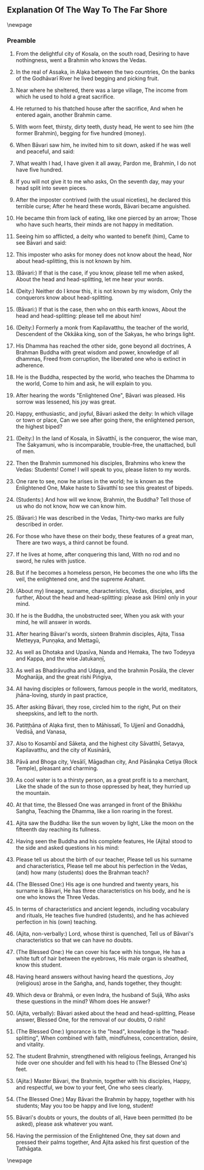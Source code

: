 ## Explanation Of The Way To The Far Shore

\newpage

### Preamble

1. From the delightful city of Kosala, on the south road,
Desiring to have nothingness, went a Brahmin who knows the Vedas.

2. In the real of Assaka, in Alạka between the two countries,
On the banks of the Godhāvarī River he lived begging and picking fruit.

3. Near where he sheltered, there was a large village,
The income from which he used to hold a great sacrifice.

4. He returned to his thatched house after the sacrifice,
And when he entered again, another Brahmin came.

5. With worn feet, thirsty, dirty teeth, dusty head,
He went to see him (the former Brahmin), begging for five hundred (money).

6. When Bāvari saw him, he invited him to sit down,
asked if he was well and peaceful, and said:

7. What wealth I had, I have given it all away,
Pardon me, Brahmin, I do not have five hundred.

8. If you will not give it to me who asks,
On the seventh day, may your head split into seven pieces.

9. After the imposter contrived (with the usual niceties), he declared this
   terrible curse;
After he heard these words, Bāvari became anguished.

10. He became thin from lack of eating, like one pierced by an arrow;
Those who have such hearts, their minds are not happy in meditation.

11. Seeing him so afflicted, a deity who wanted to benefit (him),
Came to see Bāvari and said:

12. This imposter who asks for money does not know about the head,
Nor about head-splitting, this is not known by him.

13. (Bāvari:) If that is the case, if you know, please tell me when asked,
About the head and head-splitting, let me hear your words.

14. (Deity:) Neither do I know this, it is not known by my wisdom,
Only the conquerors know about head-splitting.

15. (Bāvari:) If that is the case, then who on this earth knows,
About the head and head-splitting: please tell me about him!

16. (Deity:) Formerly a monk from Kapilavatthu, the teacher of the world,
Descendent of the Okkāka king, son of the Sakyas, he who brings light.

17. His Dhamma has reached the other side, gone beyond all doctrines,
A Brahman Buddha with great wisdom and power, knowledge of all dhammas,
Freed from corruption, the liberated one who is extinct in adherence.

18. He is the Buddha, respected by the world, who teaches the Dhamma to the world,
Come to him and ask, he will explain to you.

19. After hearing the words "Enlightened One", Bāvari was pleased.
His sorrow was lessened, his joy was great.

20. Happy, enthusiastic, and joyful, Bāvari asked the deity:
In which village or town or place,
Can we see after going there, the enlightened person, the highest biped?

21. (Deity:) In the land of Kosala, in Sāvatthī, is the conqueror, the wise man,
The Sakyamuni, who is incomparable, trouble-free, the unattached, bull of men.

22. Then the Brahmin summoned his disciples, Brahmins who knew the Vedas:
Students! Come! I will speak to you, please listen to my words.

23. One rare to see, now he arises in the world;
he is known as the Enlightened One,
Make haste to Sāvatthī to see this greatest of bipeds.

24. (Students:) And how will we know, Brahmin, the Buddha?
Tell those of us who do not know, how we can know him.

25. (Bāvari:) He was described in the Vedas,
Thirty-two marks are fully described in order.

26. For those who have these on their body, these features of a great man,
There are two ways, a third cannot be found.

27. If he lives at home, after conquering this land,
With no rod and no sword, he rules with justice.

28. But if he becomes a homeless person,
He becomes the one who lifts the veil, the enlightened one, and the supreme Arahant.

29. (About my) lineage, surname, characteristics, Vedas, disciples, and further,
About the head and head-splitting: please ask (Him) only in your mind.

30. If he is the Buddha, the unobstructed seer,
When you ask with your mind, he will answer in words.

31. After hearing Bāvari's words, sixteen Brahmin disciples,
Ajita, Tissa Metteyya, Punṇạka, and Mettagū,

32. As well as Dhotaka and Upasīva, Nanda and Hemaka,
The two Todeyya and Kappa, and the wise Jatukanṇị̄,

33. As well as Bhadrāvudha and Udaya, and the brahmin Posāla,
the clever Mogharāja, and the great rishi Piṅgiya,

34. All having disciples or followers, famous people in the world,
meditators, jhāna-loving, sturdy in past practice,

35. After asking Bāvari, they rose, circled him to the right,
Put on their sheepskins, and left to the north.

36. Patitṭḥāna of Alạka first, then to Māhissatī,
To Ujjenī and Gonaddhā, Vedisā, and Vanasa,

37. Also to Kosambī and Sāketa, and the highest city Sāvatthī,
Setavya, Kapilavatthu, and the city of Kusinārā,

38. Pāvā and Bhoga city, Vesālī, Māgadhan city,
And Pāsānạka Cetiya (Rock Temple), pleasant and charming.

39. As cool water is to a thirsty person, as a great profit is to a merchant,
Like the shade of the sun to those oppressed by heat, they hurried up the mountain.

40. At that time, the Blessed One was arranged in front of the Bhikkhu Saṅgha,
Teaching the Dhamma, like a lion roaring in the forest.

41. Ajita saw the Buddha: like the sun woven by light,
Like the moon on the fifteenth day reaching its fullness.

42. Having seen the Buddha and his complete features,
He (Ajita) stood to the side and asked questions in his mind:

43. Please tell us about the birth of our teacher,
    Please tell us his surname and characteristics,
Please tell me about his perfection in the Vedas,
    (and) how many (students) does the Brahman teach?

44. (The Blessed One:) His age is one hundred and twenty years, his surname is Bāvari,
He has three characteristics on his body, and he is one who knows the Three Vedas.

45. In terms of characteristics and ancient legends,
    including vocabulary and rituals,
He teaches five hundred (students), and he has achieved perfection in his (own) teaching.

46. (Ajita, non-verbally:) Lord, whose thirst is quenched,
Tell us of Bāvari's characteristics so that we can have no doubts.

47. (The Blessed One:) He can cover his face with his tongue,
    He has a white tuft of hair between the eyebrows,
His male organ is sheathed, know this student.

48. Having heard answers without having heard the questions,
Joy (religious) arose in the Saṅgha, and, hands together, they thought:

49. Which deva or Brahmā, or even Indra, the husband of Sujā,
Who asks these questions in the mind? Whom does He answer?

50. (Ajita, verbally): Bāvari asked about the head and head-splitting,
Please answer, Blessed One, for the removal of our doubts, O rishi!

51. (The Blessed One:) Ignorance is the "head", knowledge is the "head-splitting",
When combined with faith, mindfulness, concentration, desire, and vitality.

52. The student Brahmin, strengthened with religious feelings,
Arranged his hide over one shoulder and fell with his head to (The Blessed One's) feet.

53. (Ajita:) Master Bāvari, the Brahmin, together with his disciples,
Happy, and respectful, we bow to your feet, One who sees clearly.

54. (The Blessed One:) May Bāvari the Brahmin by happy, together with his students;
May you too be happy and live long, student!

55. Bāvari's doubts or yours, the doubts of all,
Have been permitted (to be asked), please ask whatever you want.

56. Having the permission of the Enlightened One, they sat down and pressed their palms together,
And Ajita asked his first question of the Tathāgata.

\newpage
